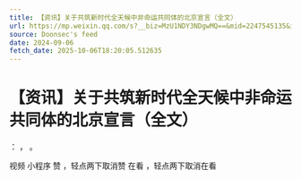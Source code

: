 ```yaml
---
title: 【资讯】关于共筑新时代全天候中非命运共同体的北京宣言（全文）
url: https://mp.weixin.qq.com/s?__biz=MzU1NDY3NDgwMQ==&mid=2247545135&idx=1&sn=f1485f5c9f62c2c49da12a2e6dcd110d
source: Doonsec's feed
date: 2024-09-06
fetch_date: 2025-10-06T18:20:05.512635
---
```


# 【资讯】关于共筑新时代全天候中非命运共同体的北京宣言（全文）

：
，
。

视频
小程序
赞
，轻点两下取消赞
在看
，轻点两下取消在看